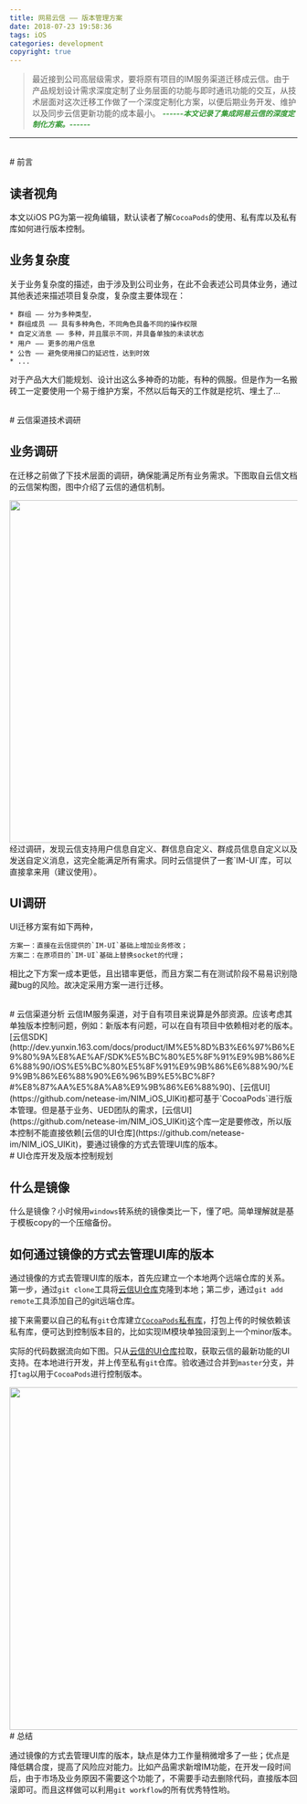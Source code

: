 ```yaml
---
title: 网易云信 —— 版本管理方案
date: 2018-07-23 19:58:36
tags: iOS
categories: development
copyright: true
---
```


> 最近接到公司高层级需求，要将原有项目的IM服务渠道迁移成云信。由于产品规划设计需求深度定制了业务层面的功能与即时通讯功能的交互，从技术层面对这次迁移工作做了一个深度定制化方案，以便后期业务开发、维护以及同步云信更新功能的成本最小。
> <font color=#339933 size=2>***------本文记录了集成网易云信的深度定制化方案。------***</font>

<!--more-->

---

<br/>
# 前言

## 读者视角
本文以iOS PG为第一视角编辑，默认读者了解`CocoaPods`的使用、私有库以及私有库如何进行版本控制。

## 业务复杂度
关于业务复杂度的描述，由于涉及到公司业务，在此不会表述公司具体业务，通过其他表述来描述项目复杂度，复杂度主要体现在：

	* 群组 —— 分为多种类型，
	* 群组成员 —— 具有多种角色，不同角色具备不同的操作权限
	* 自定义消息 —— 多种，并且展示不同，并具备单独的未读状态
	* 用户 —— 更多的用户信息
	* 公告 —— 避免使用接口的延迟性，达到时效
	* ...
对于产品大大们能规划、设计出这么多神奇的功能，有种的佩服。但是作为一名搬砖工一定要使用一个易于维护方案，不然以后每天的工作就是挖坑、埋土了...



<br/>
# 云信渠道技术调研

## 业务调研
在迁移之前做了下技术层面的调研，确保能满足所有业务需求。下图取自云信文档的云信架构图，图中介绍了云信的通信机制。
<!-- ![img0](/resourse/iOS/YX_IM/0.png) -->
<img src="/resourse/iOS/YX_IM/0.png" width="600">
经过调研，发现云信支持用户信息自定义、群信息自定义、群成员信息自定义以及发送自定义消息，这完全能满足所有需求。同时云信提供了一套`IM-UI`库，可以直接拿来用（建议使用）。

## UI调研
UI迁移方案有如下两种，

	方案一：直接在云信提供的`IM-UI`基础上增加业务修改；
	方案二：在原项目的`IM-UI`基础上替换socket的代理；

相比之下方案一成本更低，且出错率更低，而且方案二有在测试阶段不易易识别隐藏bug的风险。故决定采用方案一进行迁移。


<br/>
# 云信渠道分析
云信IM服务渠道，对于自有项目来说算是外部资源。应该考虑其单独版本控制问题，例如：新版本有问题，可以在自有项目中依赖相对老的版本。
[云信SDK](http://dev.yunxin.163.com/docs/product/IM%E5%8D%B3%E6%97%B6%E9%80%9A%E8%AE%AF/SDK%E5%BC%80%E5%8F%91%E9%9B%86%E6%88%90/iOS%E5%BC%80%E5%8F%91%E9%9B%86%E6%88%90/%E9%9B%86%E6%88%90%E6%96%B9%E5%BC%8F?#%E8%87%AA%E5%8A%A8%E9%9B%86%E6%88%90)、[云信UI](https://github.com/netease-im/NIM_iOS_UIKit)都可基于`CocoaPods`进行版本管理。但是基于业务、UED团队的需求，[云信UI](https://github.com/netease-im/NIM_iOS_UIKit)这个库一定是要修改，所以版本控制不能直接依赖[云信的UI仓库](https://github.com/netease-im/NIM_iOS_UIKit)，要通过镜像的方式去管理UI库的版本。



<br/>
# UI仓库开发及版本控制规划

## 什么是镜像
什么是镜像？小时候用`windows`转系统的镜像类比一下，懂了吧。简单理解就是基于模板copy的一个压缩备份。

## 如何通过镜像的方式去管理UI库的版本

通过镜像的方式去管理UI库的版本，首先应建立一个本地两个远端仓库的关系。第一步，通过`git clone`工具将[云信UI仓库](https://github.com/netease-im/NIM_iOS_UIKit)克隆到本地；第二步，通过`git add remote`工具添加自己的git远端仓库。

接下来需要以自己的私有`git`仓库建立[`CocoaPods`私有库](http://blog.pirate6.com/2016/07/20/cocoapods-private-repo-md/)，打包上传的时候依赖该私有库，便可达到控制版本目的，比如实现IM模块单独回滚到上一个minor版本。

实际的代码数据流向如下图。只从[云信的UI仓库](https://github.com/netease-im/NIM_iOS_UIKit)拉取，获取云信的最新功能的UI支持。在本地进行开发，并上传至私有`git`仓库。验收通过合并到`master`分支，并打`tag`以用于`CocoaPods`进行控制版本。
<!-- ![img2](/resourse/iOS/YX_IM/2.png) -->
<img src="/resourse/iOS/YX_IM/2.png" width="600">



<!-- <br/>
# 业务交互规划
![img1](/resourse/iOS/YX_IM/1.png)
<img src="/resourse/iOS/YX_IM/1.png" width="600">
 -->


<br/>
# 总结

通过镜像的方式去管理UI库的版本，缺点是体力工作量稍微增多了一些；优点是降低耦合度，提高了风险应对能力。比如产品需求新增IM功能，在开发一段时间后，由于市场及业务原因不需要这个功能了，不需要手动去删除代码，直接版本回滚即可。而且这样做可以利用`git workflow`的所有优秀特性哟。




